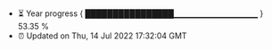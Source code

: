 - ⏳ Year progress { ████████████████▁▁▁▁▁▁▁▁▁▁▁▁▁▁ } 53.35 %
- ⏰ Updated on Thu, 14 Jul 2022 17:32:04 GMT

